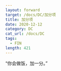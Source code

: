 ```yaml
---
layout: forward
target: /docs/DC/加分项
title: 加分项
date: 2020-12-12
category: DC
cat_url: /docs/DC
tags: 
  - FIN
length: 421
---
```


“你会做饭，加一分。”
